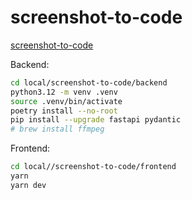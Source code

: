 # screenshot-to-code

[screenshot-to-code](https://github.com/abi/screenshot-to-code.git)

Backend:

```bash
cd local/screenshot-to-code/backend
python3.12 -m venv .venv
source .venv/bin/activate
poetry install --no-root
pip install --upgrade fastapi pydantic
# brew install ffmpeg
```

Frontend:

```bash
cd local//screenshot-to-code/frontend
yarn
yarn dev
```
